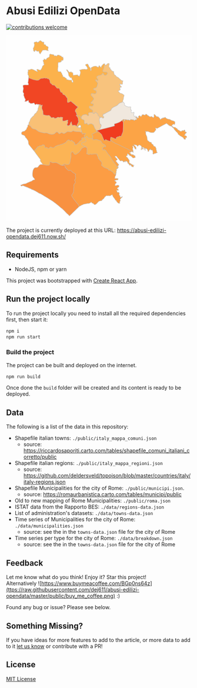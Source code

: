 # Abusi Edilizi OpenData

[![contributions welcome](https://img.shields.io/badge/contributions-welcome-brightgreen.svg?style=flat)](https://github.com/dej611/abusi-edilizi-opendata/issues)


![Abusi edilizi Roma](https://raw.githubusercontent.com/dej611/abusi-edilizi-opendata/master/public/front.gif)

The project is currently deployed at this URL: 
https://abusi-edilizi-opendata.dej611.now.sh/

## Requirements

* NodeJS, npm or yarn

This project was bootstrapped with [Create React App](https://github.com/facebookincubator/create-react-app).

## Run the project locally

To run the project locally you need to install all the required dependencies first, then start it:

```sh
npm i
npm run start
```

### Build the project

The project can be built and deployed on the internet.

```sh
npm run build
```

Once done the `build` folder will be created and its content is ready to be deployed.

## Data

The following is a list of the data in this repository:
* Shapefile italian towns: `./public/italy_mappa_comuni.json`
  * source: https://riccardosaporiti.carto.com/tables/shapefile_comuni_italiani_corretto/public
* Shapefile italian regions: `./public/italy_mappa_regioni.json`
  * source: https://github.com/deldersveld/topojson/blob/master/countries/italy/italy-regions.json
* Shapefile Municipalities for the city of Rome: `./public/municipi.json`.
  * source: https://romaurbanistica.carto.com/tables/municipi/public
* Old to new mapping of Rome Municipalities: `./public/roma.json`
* ISTAT data from the Rapporto BES: `./data/regions-data.json`
* List of administration's datasets: `./data/towns-data.json`
* Time series of Municipalities for the city of Rome: `./data/municipalities.json`
  * source: see the in the `towns-data.json` file for the city of Rome
* Time series per type for the city of Rome: `./data/breakdown.json`
  * source: see the in the `towns-data.json` file for the city of Rome

## Feedback

Let me know what do you think!
Enjoy it? Star this project!  
Alternatively ![https://www.buymeacoffee.com/BGp0ns64z](ttps://raw.githubusercontent.com/dej611/abusi-edilizi-opendata/master/public/buy_me_coffee.png) :)  

Found any bug or issue? Please see below.

## Something Missing?

If you have ideas for more features to add to the article, or more data to add to it [let us know](https://github.com/dej611/abusi-edilizi-opendata/issues) or contribute with a PR!

## License

[MIT License](https://github.com/dej611/abusi-edilizi-opendata/blob/master/LICENSE)